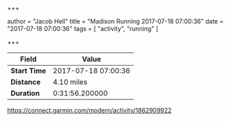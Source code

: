 +++

author = "Jacob Hell"
title = "Madison Running 2017-07-18 07:00:36"
date = "2017-07-18 07:00:36"
tags = [
    "activity", "running"
]

+++

<!--more-->

|Field  |Value  |
|--- | --- |
|**Start Time**|2017-07-18 07:00:36|
|**Distance**|4.10 miles|
|**Duration**|0:31:56.200000|

https://connect.garmin.com/modern/activity/1862909922